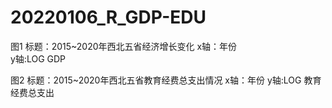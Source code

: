 # 20220106_R_GDP-EDU

图1	标题：2015~2020年西北五省经济增长变化
x轴：年份	
y轴:LOG GDP	


图2	标题：2015~2020年西北五省教育经费总支出情况
	x轴：年份
	y轴:LOG 教育经费总支出


